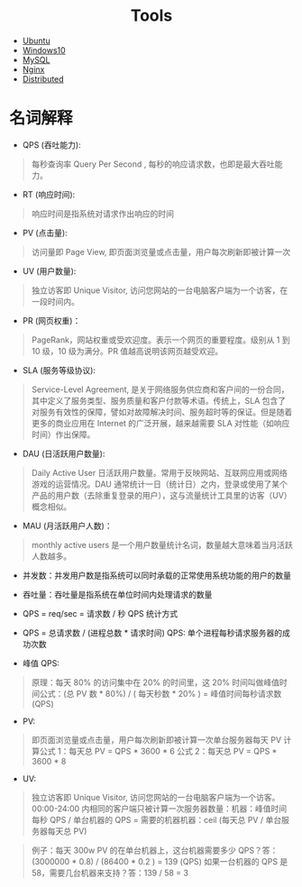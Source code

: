 <div align="center">

# Tools

</div>

 - [Ubuntu](ubuntu.md)
 - [Windows10](windows.md)
 - [MySQL](mysql.md)
 - [Nginx](nginx.md)
 - [Distributed](distributed.md)

# 名词解释

- QPS (吞吐能力):

>每秒查询率 Query Per Second , 每秒的响应请求数，也即是最大吞吐能力。

- RT (响应时间):

> 响应时间是指系统对请求作出响应的时间

- PV (点击量):
> 访问量即 Page View, 即页面浏览量或点击量，用户每次刷新即被计算一次

- UV (用户数量):

> 独立访客即 Unique Visitor, 访问您网站的一台电脑客户端为一个访客，在一段时间内。

- PR (网页权重)：

> PageRank，网站权重或受欢迎度。表示一个网页的重要程度。级别从 1 到 10 级，10 级为满分。PR 值越高说明该网页越受欢迎。

- SLA (服务等级协议):
> Service-Level Agreement, 是关于网络服务供应商和客户间的一份合同，其中定义了服务类型、服务质量和客户付款等术语。传统上，SLA 包含了对服务有效性的保障，譬如对故障解决时间、服务超时等的保证。但是随着更多的商业应用在 Internet 的广泛开展，越来越需要 SLA 对性能（如响应时间）作出保障。

- DAU (日活跃用户数量):

> Daily Active User 日活跃用户数量。常用于反映网站、互联网应用或网络游戏的运营情况。DAU 通常统计一日（统计日）之内，登录或使用了某个产品的用户数（去除重复登录的用户），这与流量统计工具里的访客（UV）概念相似。

- MAU (月活跃用户人数)：

> monthly active users 是一个用户数量统计名词，数量越大意味着当月活跃人数越多。

- 并发数：并发用户数是指系统可以同时承载的正常使用系统功能的用户的数量
- 吞吐量：吞吐量是指系统在单位时间内处理请求的数量
- QPS = req/sec = 请求数 / 秒 QPS 统计方式
- QPS = 总请求数 / (进程总数 * 请求时间) QPS: 单个进程每秒请求服务器的成功次数

- 峰值 QPS:

> 原理：每天 80% 的访问集中在 20% 的时间里，这 20% 时间叫做峰值时间公式：(总 PV 数 * 80%) / ( 每天秒数 * 20% ) = 峰值时间每秒请求数 (QPS)

- PV:

> 即页面浏览量或点击量，用户每次刷新即被计算一次单台服务器每天 PV 计算公式 1：每天总 PV = QPS * 3600 * 6 公式 2：每天总 PV = QPS * 3600 * 8

- UV:

> 独立访客即 Unique Visitor, 访问您网站的一台电脑客户端为一个访客。00:00-24:00 内相同的客户端只被计算一次服务器数量：机器：峰值时间每秒 QPS / 单台机器的 QPS = 需要的机器机器：ceil (每天总 PV / 单台服务器每天总 PV)

> 例子：每天 300w PV 的在单台机器上，这台机器需要多少 QPS？答：(3000000 * 0.8) / (86400 * 0.2 ) = 139 (QPS) 如果一台机器的 QPS 是 58，需要几台机器来支持？答：139 / 58 = 3


